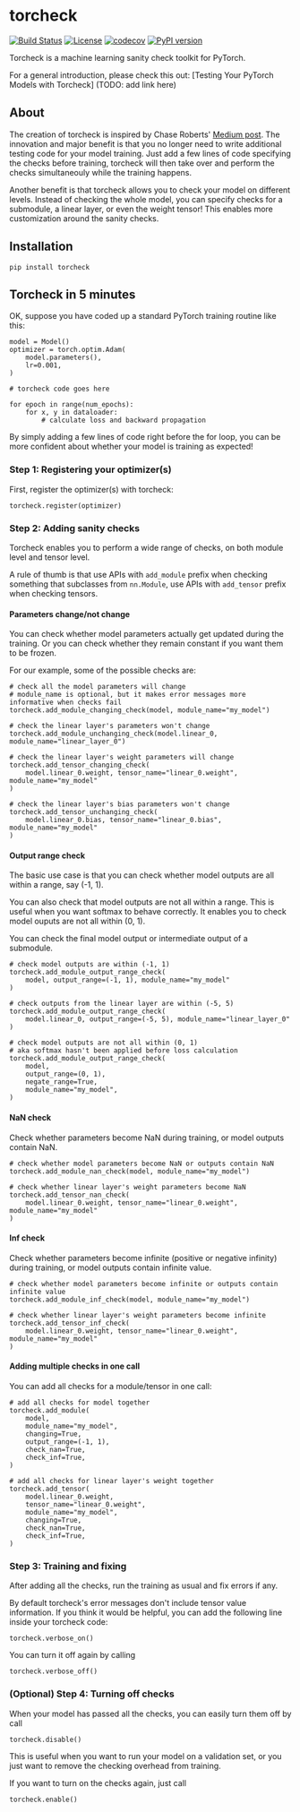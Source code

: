 # torcheck
[![Build Status](https://travis-ci.com/pengyan510/torcheck.svg?branch=master)](https://travis-ci.com/pengyan510/torcheck)
[![License](https://img.shields.io/badge/License-MIT-green.svg)](https://opensource.org/licenses/MIT)
[![codecov](https://codecov.io/gh/pengyan510/torcheck/branch/master/graph/badge.svg?token=Q8ADT16N8A)](https://codecov.io/gh/pengyan510/torcheck)
[![PyPI version](https://badge.fury.io/py/torcheck.svg)](https://badge.fury.io/py/torcheck)

Torcheck is a machine learning sanity check toolkit for PyTorch.

For a general introduction, please check this out: [Testing Your PyTorch Models with Torcheck] (TODO: add link here)

## About
The creation of torcheck is inspired by Chase Roberts' [Medium post](https://thenerdstation.medium.com/mltest-automatically-test-neural-network-models-in-one-function-call-eb6f1fa5019d). The innovation and major benefit is that you no longer
need to write additional testing code for your model training. Just add a few
lines of code specifying the checks before training, torcheck will then take over and
perform the checks simultaneouly while the training happens.

Another benefit is that torcheck allows you to check your model on different levels.
Instead of checking the whole model, you can specify checks for a submodule, a linear
layer, or even the weight tensor! This enables more customization around the sanity
checks.

## Installation
```
pip install torcheck
```

## Torcheck in 5 minutes
OK, suppose you have coded up a standard PyTorch training routine like this:
```
model = Model()
optimizer = torch.optim.Adam(
    model.parameters(),
    lr=0.001,
)

# torcheck code goes here

for epoch in range(num_epochs):
    for x, y in dataloader:
        # calculate loss and backward propagation
```

By simply adding a few lines of code right before the for loop, you can be more confident
about whether your model is training as expected!

### Step 1: Registering your optimizer(s)
First, register the optimizer(s) with torcheck:
```
torcheck.register(optimizer)
```

### Step 2: Adding sanity checks
Torcheck enables you to perform a wide range of checks, on both module level and tensor
level.

A rule of thumb is that use APIs with `add_module` prefix when checking something that
subclasses from `nn.Module`, use APIs with `add_tensor` prefix when checking tensors.

#### Parameters change/not change
You can check whether model parameters actually get updated during the training.
Or you can check whether they remain constant if you want them to be frozen.

For our example, some of the possible checks are:

```
# check all the model parameters will change
# module_name is optional, but it makes error messages more informative when checks fail
torcheck.add_module_changing_check(model, module_name="my_model")
```

```
# check the linear layer's parameters won't change
torcheck.add_module_unchanging_check(model.linear_0, module_name="linear_layer_0")
```

```
# check the linear layer's weight parameters will change
torcheck.add_tensor_changing_check(
    model.linear_0.weight, tensor_name="linear_0.weight", module_name="my_model"
)
```

```
# check the linear layer's bias parameters won't change
torcheck.add_tensor_unchanging_check(
    model.linear_0.bias, tensor_name="linear_0.bias", module_name="my_model"
)
```

#### Output range check
The basic use case is that you can check whether model outputs are all within a range,
say (-1, 1).

You can also check that model outputs are not all within a range. This is useful when
you want softmax to behave correctly. It enables you to check model ouputs are not all
within (0, 1).

You can check the final model output or intermediate output of a submodule.
```
# check model outputs are within (-1, 1)
torcheck.add_module_output_range_check(
    model, output_range=(-1, 1), module_name="my_model"
)
```

```
# check outputs from the linear layer are within (-5, 5)
torcheck.add_module_output_range_check(
    model.linear_0, output_range=(-5, 5), module_name="linear_layer_0"
)

```

```
# check model outputs are not all within (0, 1)
# aka softmax hasn't been applied before loss calculation
torcheck.add_module_output_range_check(
    model,
    output_range=(0, 1),
    negate_range=True,
    module_name="my_model",
)
```

#### NaN check
Check whether parameters become NaN during training, or model outputs contain NaN.

```
# check whether model parameters become NaN or outputs contain NaN
torcheck.add_module_nan_check(model, module_name="my_model")
```

```
# check whether linear layer's weight parameters become NaN
torcheck.add_tensor_nan_check(
    model.linear_0.weight, tensor_name="linear_0.weight", module_name="my_model"
)
```

#### Inf check
Check whether parameters become infinite (positive or negative infinity) during training,
or model outputs contain infinite value.

```
# check whether model parameters become infinite or outputs contain infinite value
torcheck.add_module_inf_check(model, module_name="my_model")
```

```
# check whether linear layer's weight parameters become infinite
torcheck.add_tensor_inf_check(
    model.linear_0.weight, tensor_name="linear_0.weight", module_name="my_model"
)
```

#### Adding multiple checks in one call
You can add all checks for a module/tensor in one call:
```
# add all checks for model together
torcheck.add_module(
    model,
    module_name="my_model",
    changing=True,
    output_range=(-1, 1),
    check_nan=True,
    check_inf=True,
)
```

```
# add all checks for linear layer's weight together
torcheck.add_tensor(
    model.linear_0.weight,
    tensor_name="linear_0.weight",
    module_name="my_model",
    changing=True,
    check_nan=True,
    check_inf=True,
)
```

### Step 3: Training and fixing
After adding all the checks, run the training as usual and fix errors if any.

By default torcheck's error messages don't include tensor value information. If you
think it would be helpful, you can add the following line inside your torcheck code:
```
torcheck.verbose_on()
```

You can turn it off again by calling
```
torcheck.verbose_off()
```

### (Optional) Step 4: Turning off checks
When your model has passed all the checks, you can easily turn them off by call
```
torcheck.disable()
```
This is useful when you want to run your model on a validation set, or you just want to
remove the checking overhead from training.

If you want to turn on the checks again, just call
```
torcheck.enable()
```
